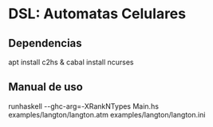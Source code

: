 # DSL: Automatas Celulares
## Dependencias
apt install c2hs & cabal install ncurses
## Manual de uso
runhaskell --ghc-arg=-XRankNTypes Main.hs examples/langton/langton.atm examples/langton/langton.ini
